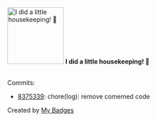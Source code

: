 <img src="https://my-badges.github.io/my-badges/chore-commit.png" alt="I did a little housekeeping! 🧹" title="I did a little housekeeping! 🧹" width="128">
<strong>I did a little housekeeping! 🧹</strong>
<br><br>

Commits:

- <a href="https://github.com/Neptunium931/nlogger/commit/8375339160b21d4c559b5b64ab31fa185926f34a">8375339</a>: chore(log): remove comemed code


Created by <a href="https://github.com/my-badges/my-badges">My Badges</a>